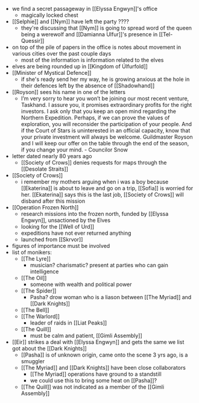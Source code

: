- we find a secret passageway in [[Elyssa Engwyn]]'s office
    - magically locked chest
- [[Selphie]] and [[Nym]] have left the party ????
    - they're discussing that [[Nym]] is going to spread word of the queen being a werewolf and [[Damianna Ulfur]]'s presence in [[Tel-Quessir]]
- on top of the pile of papers in the office is notes about movement in various cities over the past couple days
    - most of the information is information related to the elves
- elves are being rounded up in [[Kingdom of Úlfurfold]]
- [[Minister of Mystical Defence]]
    - if she's ready send her my way, he is growing anxious at the hole in their defences left by the absence of [[Shadowhand]]
- [[Royson]] sees his name in one of the letters 
    - I’m very sorry to hear you won’t be joining our most recent venture, Taskhand. I assure you, it promises extraordinary profits for the right investors. I ask only that you keep an open mind regarding the Northern Expedition. Perhaps, if we can prove the values of exploration, you will reconsider the participation of your people. And if the Court of Stars is uninterested in an official capacity, know that your private investment will always be welcome. Guildmaster Royson and I will keep our offer on the table through the end of the season, if you change your mind. - Councilor Snow
- letter dated nearly 80 years ago
    - [[Society of Crows]] denies requests for maps through the [[Desolate Straits]]
- [[Society of Crows]] 
    - i remember my mothers arguing when i was a boy because [[Ekaterina]] is about to leave and go on a trip, [[Sofia]] is worried for her. [[Ekaterina]] says this is the last job, [[Society of Crows]] will disband after this mission
- [[Operation Frozen North]]
    - research missions into the frozen north, funded by [[Elyssa Engwyn]], unsactioned by the Elves
    - looking for the [[Well of Urd]]
    - expeditions have not ever returned anything
    - launched from [[Skrvor]]
- figures of importance must be involved
- list of monikers:
    - [[The Lyre]]
        - musician? charismatic? present at parties who can gain intelligence
    - [[The Oil]]
        - someone with wealth and political power
    - [[The Spider]]
        - Pasha? drow woman who is a liason between [[The Myriad]] and [[Dark Knights]]
    - [[The Bell]]
    - [[The Warlord]]
        - leader of raids in [[Liat Peaks]]
    - [[The Quill]]
        - must be calm and patient, [[Gimli Assembly]]
- [[Eir]] strikes a deal with [[Elyssa Engwyn]] and gets the same we list got about the [[Dark Knights]]
    - [[Pasha]] is of unknown origin, came onto the scene 3 yrs ago, is a smuggler
    - [[The Myriad]] and [[Dark Knights]] have been close collaborators
        - [[The Myriad]] operations have ground to a standstill
        - we could use this to bring some heat on [[Pasha]]? 
    - [[The Quill]] was not indicated as a member of the [[Gimli Assembly]]
